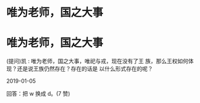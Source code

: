 # 唯为老师，国之大事

# 唯为老师，国之大事

(提问)凯 : 唯为老师，国之大事，唯祀与戎，现在没有了王 族，那么王权如何体现？还是说王族仍然存在？存在的话是 以什么形式存在的呢？

2019-01-05

回答：把 w 换成 d。(7 赞)